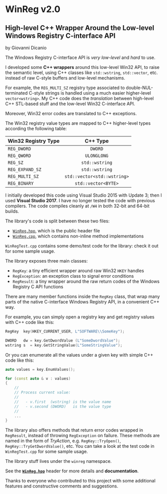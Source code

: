 # WinReg v2.0
## High-level C++ Wrapper Around the Low-level Windows Registry C-interface API

by Giovanni Dicanio

The Windows Registry C-interface API is  _very low-level_ and _hard_ to use.

I developed some **C++ wrappers** around this low-level Win32 API, to raise the semantic level, using C++ classes like `std::wstring`, `std::vector`, etc. instead of raw C-style buffers and low-level mechanisms. 

For example, the `REG_MULTI_SZ` registry type associated to double-NUL-terminated C-style strings is handled using a much easier higher-level `vector<wstring>`. My C++ code does the _translation_ between high-level C++ STL-based stuff and the low-level Win32 C-interface API.

Moreover, Win32 error codes are translated to C++ exceptions.

The Win32 registry value types are mapped to C++ higher-level types according the following table:

| Win32 Registry Type  | C++ Type                     |
| -------------------- |:----------------------------:| 
| `REG_DWORD`          | `DWORD`                      |
| `REG_QWORD`          | `ULONGLONG`                  |
| `REG_SZ`             | `std::wstring`               |
| `REG_EXPAND_SZ`      | `std::wstring`               |
| `REG_MULTI_SZ`       | `std::vector<std::wstring>`  |
| `REG_BINARY`         | `std::vector<BYTE>`          |


I initially developed this code using Visual Studio 2015 with Update 3; then I used **Visual Studio 2017**. I have no longer tested the code with previous compilers. The code compiles cleanly at `/W4` in both 32-bit and 64-bit builds.

The library's code is split between these two files:
* [`WinReg.hpp`](../master/WinReg/WinReg/WinReg.hpp), which is the public header file
* [`WinReg.cpp`](../master/WinReg/WinReg/WinReg.cpp), which contains non-inline method implementations

`WinRegTest.cpp` contains some demo/test code for the library: check it out for some sample usage.

The library exposes three main classes:

* `RegKey`: a tiny efficient wrapper around raw Win32 `HKEY` handles
* `RegException`: an exception class to signal error conditions
* `RegResult`: a tiny wrapper around the raw return codes of the Windows Registry C API functions

There are many member functions inside the `RegKey` class, that wrap many parts of the native C-interface Windows Registry API, in a convenient C++ way.

For example, you can simply open a registry key and get registry values with C++ code like this:

```c++
RegKey  key(HKEY_CURRENT_USER, L"SOFTWARE\\SomeKey");

DWORD   dw = key.GetDwordValue (L"SomeDwordValue");
wstring s  = key.GetStringValue(L"SomeStringValue");
```

Or you can enumerate all the values under a given key with simple C++ code like this:
```c++
auto values = key.EnumValues();

for (const auto & v : values)
{
    //
    // Process current value:
    //
    //   - v.first  (wstring) is the value name
    //   - v.second (DWORD)   is the value type
    //
    ...
}
```

The library also offers methods that return error codes wrapped in `RegResult`, instead of throwing `RegException` on failure. These methods are named in the form of _TryAction_, e.g. `RegKey::TryOpen()`, `RegKey::TryGetDwordValue()`, etc. 
You can take a look at the test code in `WinRegTest.cpp` for some sample usage.

The library stuff lives under the `winreg` namespace.

See the [**`WinReg.hpp`**](../master/WinReg/WinReg/WinReg.hpp) header for more details and **documentation**.

Thanks to everyone who contributed to this project with some additional features and constructive comments and suggestions.

